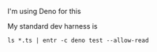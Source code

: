 I'm using Deno for this

My standard dev harness is

```
ls *.ts | entr -c deno test --allow-read
```
